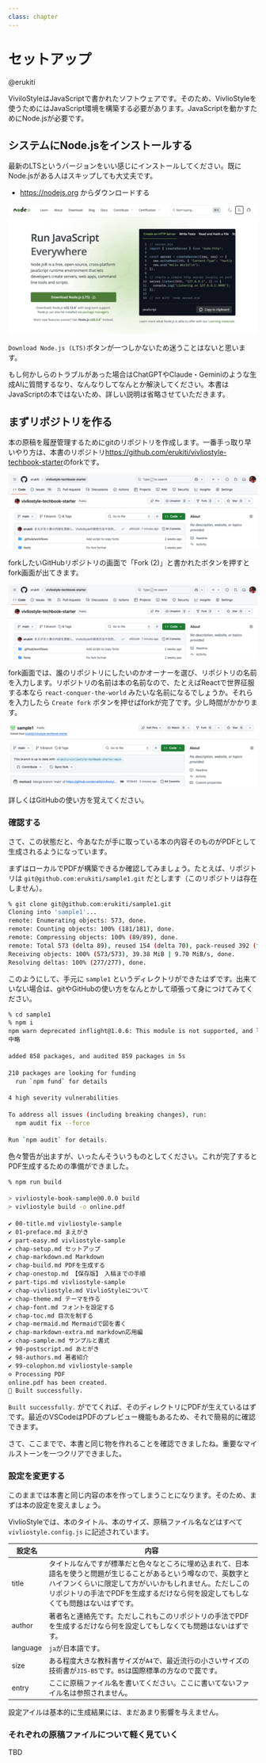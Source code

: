 ```yaml
---
class: chapter
---
```


# セットアップ

<div class="flush-right">@erukiti</div>

ViviloStyleはJavaScriptで書かれたソフトウェアです。そのため、VivlioStyleを使うためにはJavaScript環境を構築する必要があります。JavaScriptを動かすためにNode.jsが必要です。

## システムにNode.jsをインストールする

最新のLTSというバージョンをいい感じにインストールしてください。既にNode.jsがある人はスキップしても大丈夫です。

* https://nodejs.org からダウンロードする

![Node.jsの公式画面](images/chap-setup/nodejs.png)

`Download Node.js (LTS)`ボタンが一つしかないため迷うことはないと思います。

もし何かしらのトラブルがあった場合はChatGPTやClaude・Geminiのような生成AIに質問するなり、なんなりしてなんとか解決してください。本書はJavaScriptの本ではないため、詳しい説明は省略させていただきます。

## まずリポジトリを作る

本の原稿を履歴管理するためにgitのリポジトリを作成します。一番手っ取り早いやり方は、本書のリポジトリ<span class="footnote">https://github.com/erukiti/vivliostyle-techbook-starter</span>のforkです。

![GitHubの画面](./images/chap-setup/fork1.png)

forkしたいGitHubリポジトリの画面で「Fork (2)」と書かれたボタンを押すとfork画面が出てきます。

![GitHubのfork画面](./images/chap-setup/fork1.png)

fork画面では、誰のリポジトリにしたいのかオーナーを選び、リポジトリの名前を入力します。リポジトリの名前は本の名前なので、たとえばReactで世界征服する本なら `react-conquer-the-world` みたいな名前になるでしょうか。それらを入力したら `Create fork` ボタンを押せばforkが完了です。少し時間がかかります。

![fork済みのGitHubリポジトリ](./images/chap-setup/fork3.png)

詳しくはGitHubの使い方を覚えてください。

### 確認する

さて、この状態だと、今あなたが手に取っている本の内容そのものがPDFとして生成されるようになっています。

まずはローカルでPDFが構築できるか確認してみましょう。たとえば、リポジトリは `git@github.com:erukiti/sample1.git` だとします（このリポジトリは存在しません）。

```sh
% git clone git@github.com:erukiti/sample1.git
Cloning into 'sample1'...
remote: Enumerating objects: 573, done.
remote: Counting objects: 100% (181/181), done.
remote: Compressing objects: 100% (89/89), done.
remote: Total 573 (delta 89), reused 154 (delta 70), pack-reused 392 (from 1)
Receiving objects: 100% (573/573), 39.38 MiB | 9.70 MiB/s, done.
Resolving deltas: 100% (277/277), done.
```

このようにして、手元に `sample1` というディレクトリができたはずです。出来ていない場合は、gitやGitHubの使い方をなんとかして頑張って身につけてみてください。

```sh
% cd sample1
% npm i
npm warn deprecated inflight@1.0.6: This module is not supported, and leaks memory. Do not use it. Check out lru-cache if you want a good and tested way to coalesce async requests by a key value, which is much more comprehensive and powerful.
中略

added 858 packages, and audited 859 packages in 5s

210 packages are looking for funding
  run `npm fund` for details

4 high severity vulnerabilities

To address all issues (including breaking changes), run:
  npm audit fix --force

Run `npm audit` for details.
```

色々警告が出ますが、いったんそういうものとしてください。これが完了するとPDF生成するための準備ができました。

```sh
% npm run build

> vivliostyle-book-sample@0.0.0 build
> vivliostyle build -o online.pdf

✔ 00-title.md vivliostyle-sample
✔ 01-preface.md まえがき
✔ part-easy.md vivliostyle-sample
✔ chap-setup.md セットアップ
✔ chap-markdown.md Markdown
✔ chap-build.md PDFを生成する
✔ chap-onestop.md 【保存版】　入稿までの手順
✔ part-tips.md vivliostyle-sample
✔ chap-vivliostyle.md VivlioStyleについて
✔ chap-theme.md テーマを作る
✔ chap-font.md フォントを設定する
✔ chap-toc.md 目次を制する
✔ chap-mermaid.md Mermaidで図を書く
✔ chap-markdown-extra.md markdown応用編
✔ chap-sample.md サンプルと書式
✔ 90-postscript.md あとがき
✔ 98-authors.md 著者紹介
✔ 99-colophon.md vivliostyle-sample
⊙ Processing PDF
online.pdf has been created.
🎉 Built successfully.
```

`Built successfully.` がでてくれば、そのディレクトリにPDFが生えているはずです。最近のVSCodeはPDFのプレビュー機能もあるため、それで簡易的に確認できます。

さて、ここまでで、本書と同じ物を作れることを確認できましたね。重要なマイルストーンを一つクリアできました。

### 設定を変更する

このままでは本書と同じ内容の本を作ってしまうことになります。そのため、まずは本の設定を変えましょう。

VivlioStyleでは、本のタイトル、本のサイズ、原稿ファイル名などはすべて `vivliostyle.config.js` に記述されています。

|設定名|内容|
|-----|----|
|title|タイトルなんですが標準だと色々なところに埋め込まれて、日本語名を使うと問題が生じることがあるという噂なので、英数字とハイフンくらいに限定して方がいいかもしれません。ただしこのリポジトリの手法でPDFを生成するだけなら何を設定してもしなくても問題はないはずです。|
|author|著者名と連絡先です。ただしこれもこのリポジトリの手法でPDFを生成するだけなら何を設定してもしなくても問題はないはずです。|
|language|`ja`が日本語です。|
|size|ある程度大きな教科書サイズが`A4`で、最近流行の小さいサイズの技術書が`JIS-B5`です。`B5`は国際標準の方なので罠です。|
|entry|ここに原稿ファイル名を書いてください。ここに書いてないファイル名は参照されません。|

設定アイルは基本的に生成結果には、まだあまり影響を与えません。

### それぞれの原稿ファイルについて軽く見ていく

TBD
